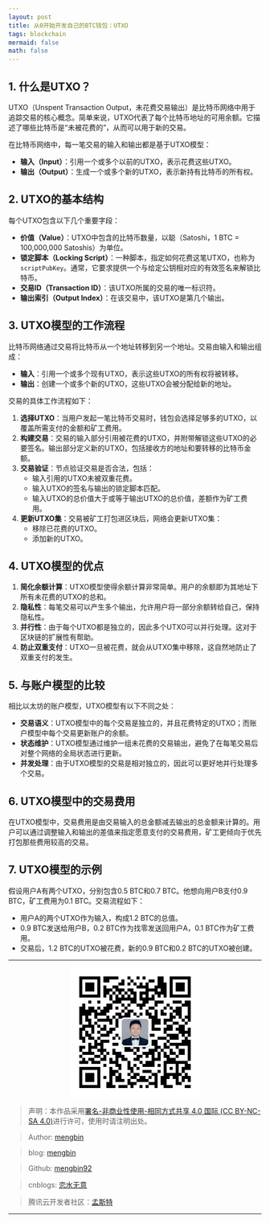 ```yaml
---
layout: post
title: 从0开始开发自己的BTC钱包：UTXO
tags: blockchain
mermaid: false
math: false
---  
```


## 1. 什么是UTXO？

UTXO（Unspent Transaction Output，未花费交易输出）是比特币网络中用于追踪交易的核心概念。简单来说，UTXO代表了每个比特币地址的可用余额。它描述了哪些比特币是“未被花费的”，从而可以用于新的交易。

在比特币网络中，每一笔交易的输入和输出都是基于UTXO模型：

- **输入（Input）**：引用一个或多个以前的UTXO，表示花费这些UTXO。
- **输出（Output）**：生成一个或多个新的UTXO，表示新持有比特币的所有权。

## 2. UTXO的基本结构

每个UTXO包含以下几个重要字段：

- **价值（Value）**：UTXO中包含的比特币数量，以聪（Satoshi，1 BTC = 100,000,000 Satoshis）为单位。
- **锁定脚本（Locking Script）**：一种脚本，指定如何花费这笔UTXO，也称为`scriptPubKey`。通常，它要求提供一个与给定公钥相对应的有效签名来解锁比特币。
- **交易ID（Transaction ID）**：该UTXO所属的交易的唯一标识符。
- **输出索引（Output Index）**：在该交易中，该UTXO是第几个输出。

## 3. UTXO模型的工作流程

比特币网络通过交易将比特币从一个地址转移到另一个地址。交易由输入和输出组成：

- **输入**：引用一个或多个现有UTXO，表示这些UTXO的所有权将被转移。
- **输出**：创建一个或多个新的UTXO，这些UTXO会被分配给新的地址。

交易的具体工作流程如下：

1. **选择UTXO**：当用户发起一笔比特币交易时，钱包会选择足够多的UTXO，以覆盖所需支付的金额和矿工费用。
2. **构建交易**：交易的输入部分引用被花费的UTXO，并附带解锁这些UTXO的必要签名。输出部分定义新的UTXO，包括接收方的地址和要转移的比特币金额。
3. **交易验证**：节点验证交易是否合法，包括：
   - 输入引用的UTXO未被双重花费。
   - 输入UTXO的签名与输出的锁定脚本匹配。
   - 输入UTXO的总价值大于或等于输出UTXO的总价值，差额作为矿工费用。
4. **更新UTXO集**：交易被矿工打包进区块后，网络会更新UTXO集：
   - 移除已花费的UTXO。
   - 添加新的UTXO。

## 4. UTXO模型的优点

1. **简化余额计算**：UTXO模型使得余额计算非常简单。用户的余额即为其地址下所有未花费的UTXO的总和。
2. **隐私性**：每笔交易可以产生多个输出，允许用户将一部分余额转给自己，保持隐私性。
3. **并行性**：由于每个UTXO都是独立的，因此多个UTXO可以并行处理。这对于区块链的扩展性有帮助。
4. **防止双重支付**：UTXO一旦被花费，就会从UTXO集中移除，这自然地防止了双重支付的发生。

## 5. 与账户模型的比较

相比以太坊的账户模型，UTXO模型有以下不同之处：

- **交易语义**：UTXO模型中的每个交易是独立的，并且花费特定的UTXO；而账户模型中每个交易更新账户的余额。
- **状态维护**：UTXO模型通过维护一组未花费的交易输出，避免了在每笔交易后对整个网络的全局状态进行更新。
- **并发处理**：由于UTXO模型的交易是相对独立的，因此可以更好地并行处理多个交易。

## 6. UTXO模型中的交易费用

在UTXO模型中，交易费用是由交易输入的总金额减去输出的总金额来计算的。用户可以通过调整输入和输出的差值来指定愿意支付的交易费用，矿工更倾向于优先打包那些费用较高的交易。

## 7. UTXO模型的示例

假设用户A有两个UTXO，分别包含0.5 BTC和0.7 BTC。他想向用户B支付0.9 BTC，矿工费用为0.1 BTC。交易流程如下：

- 用户A的两个UTXO作为输入，构成1.2 BTC的总值。
- 0.9 BTC发送给用户B，0.2 BTC作为找零发送回用户A，0.1 BTC作为矿工费用。
- 交易后，1.2 BTC的UTXO被花费，新的0.9 BTC和0.2 BTC的UTXO被创建。

---

<div align="center">
  <img src="../img/qrcode_wechat.jpg" alt="孟斯特">
</div>

> 声明：本作品采用[署名-非商业性使用-相同方式共享 4.0 国际 (CC BY-NC-SA 4.0)](https://creativecommons.org/licenses/by-nc-sa/4.0/deed.zh)进行许可，使用时请注明出处。  

> Author: [mengbin](mengbin1992@outlook.com)  

> blog: [mengbin](https://mengbin.top)  

> Github: [mengbin92](https://mengbin92.github.io/)  

> cnblogs: [恋水无意](https://www.cnblogs.com/lianshuiwuyi/)  

> 腾讯云开发者社区：[孟斯特](https://cloud.tencent.com/developer/user/6649301)  

---
